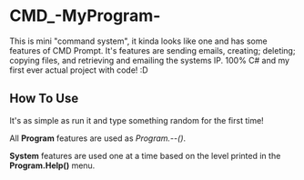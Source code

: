 # CMD_-MyProgram-

This is mini "command system", it kinda looks like one and has some features of CMD Prompt.
It's features are sending emails, creating; deleting; copying files, and retrieving and emailing the systems IP.
100% C# and my first ever actual project with code! :D


## How To Use

It's as simple as run it and type something random for the first time!

All **Program** features are used as *Program.--()*. 

**System** features are used one at a time based on the level printed in the **Program.Help()** menu.
